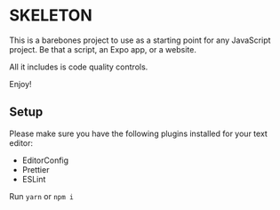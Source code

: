 # SKELETON

This is a barebones project to use as a starting point for any JavaScript project. Be that a script, an Expo app, or a website.

All it includes is code quality controls.

Enjoy!

## Setup

Please make sure you have the following plugins installed for your text editor:

- EditorConfig
- Prettier
- ESLint

Run `yarn` or `npm i`

